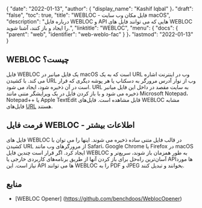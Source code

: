 {
  "date": "2022-01-13",
  "author": {
    "display_name": "Kashif Iqbal"
}،
  "draft": "false",
  "toc": true,
  "title": "WEBLOC - فایل مکان وب سایت macOS",
  "description": "درباره فایل WEBLOC و API هایی که می توانند فایل های WEBLOC را ایجاد و باز کنند، آشنا شوید.",
  "linktitle": "WEBLOC",
  "menu": {
    "docs": {
      "parent": "web",
      "identifier": "web-weblo-fac"
}
}،
  "lastmod": "2022-01-13"
}

## WEBLOC چیست؟

فایل WEBLOC یک فایل میانبر در macOS است که به یک URL وب در اینترنت اشاره می کند. با کشیدن URL وب از نوار آدرس مرورگر به دسکتاپ یا هر پوشه دیگری که قرار است در آن ذخیره شود، ایجاد می شود. URL به سایت مقصد در داخل این فایل میانبر ذخیره می شود و با باز کردن فایل در یک ویرایشگر متنی مانند Microsoft Notepad، Notepad++ یا Apple TextEdit قابل مشاهده است. فایل‌های WEBLOC مشابه فایل‌های [URL](/web/url/) هستند.

## فرمت فایل WEBLOC - اطلاعات بیشتر

فایل های WEBLOC در قالب فایل متنی ساده ذخیره می شوند. اینها را می توان با کشیدن URL از مرورگرهای وب مانند Safari، Google Chrome یا Firefox در macOS ایجاد کرد. اگر قرار است چندین فایل WEBLOC به طور همزمان باز شوند، سریع‌تر و آسان‌ترین راه‌حل برای باز کردن آنها از طریق برنامه‌های کاربردی خارجی یا APIها مورد نیاز است. این API ها می توانند WEBLOC را به PDF و JPEG بخوانند و تبدیل کنند.

## منابع

* [WEBLOC Opener] (https://github.com/benchdoos/WeblocOpener)


